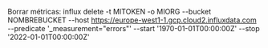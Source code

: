 Borrar métricas:
influx delete -t MITOKEN -o MIORG --bucket NOMBREBUCKET --host https://europe-west1-1.gcp.cloud2.influxdata.com --predicate '_measurement="errors"' --start '1970-01-01T00:00:00Z' --stop '2022-01-01T00:00:00Z'
